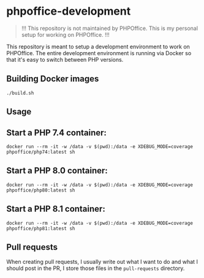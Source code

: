 # phpoffice-development

> !!! 
> This repository is not maintained by PHPOffice. This is my personal setup for working on PHPOffice.
> !!!

This repository is meant to setup a development environment to work on PHPOffice. The entire development environment
is running via Docker so that it's easy to switch between PHP versions.

## Building Docker images

```
./build.sh
```

## Usage

## Start a PHP 7.4 container:

```
docker run --rm -it -w /data -v $(pwd):/data -e XDEBUG_MODE=coverage phpoffice/php74:latest sh
```

## Start a PHP 8.0 container:

```
docker run --rm -it -w /data -v $(pwd):/data -e XDEBUG_MODE=coverage phpoffice/php80:latest sh
```

## Start a PHP 8.1 container:

```
docker run --rm -it -w /data -v $(pwd):/data -e XDEBUG_MODE=coverage phpoffice/php81:latest sh
```

## Pull requests

When creating pull requests, I usually write out what I want to do and what I should post in the PR, I store those
files in the `pull-requests` directory.
